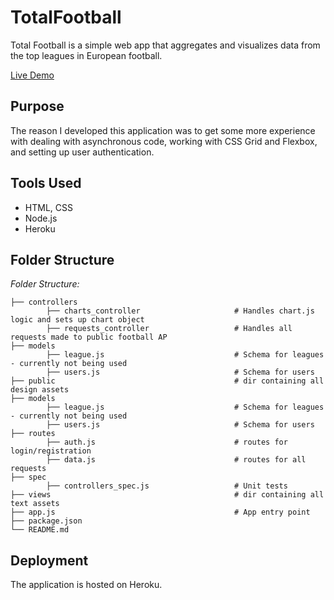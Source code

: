 # TotalFootball

Total Football is a simple web app that aggregates and visualizes data from the top leagues in European football. 

[Live Demo](https://agile-hollows-39297.herokuapp.com/)

## Purpose
The reason I developed this application was to get some more experience with dealing with asynchronous code, working with CSS Grid and Flexbox, and setting up user authentication. 
## Tools Used
* HTML, CSS
* Node.js 
* Heroku

## Folder Structure

_Folder Structure:_

    ├── controllers                                 
            ├── charts_controller                     # Handles chart.js logic and sets up chart object
            ├── requests_controller                   # Handles all requests made to public football AP
    ├── models                                     
            ├── league.js                             # Schema for leagues - currently not being used
            ├── users.js                              # Schema for users
    ├── public                                        # dir containing all design assets
    ├── models                                     
            ├── league.js                             # Schema for leagues - currently not being used
            ├── users.js                              # Schema for users
    ├── routes                                     
            ├── auth.js                               # routes for login/registration
            ├── data.js                               # routes for all requests
    ├── spec                                     
            ├── controllers_spec.js                   # Unit tests
    ├── views                                         # dir containing all text assets
    ├── app.js                                        # App entry point       
    ├── package.json
    └── README.md

## Deployment 
The application is hosted on Heroku. 

